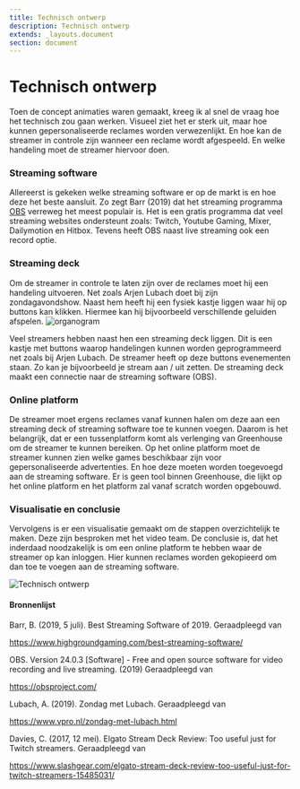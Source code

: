 ```yaml
---
title: Technisch ontwerp
description: Technisch ontwerp
extends: _layouts.document
section: document
---
```

# Technisch ontwerp

Toen de concept animaties waren gemaakt, kreeg ik al snel de vraag hoe het technisch zou gaan werken. Visueel ziet het er sterk uit, maar hoe kunnen gepersonaliseerde reclames  worden verwezenlijkt. En hoe kan de streamer in controle zijn wanneer een reclame wordt afgespeeld. En welke handeling moet de streamer hiervoor doen. 

### Streaming software
Allereerst is gekeken welke streaming software er op de markt is en hoe deze het beste aansluit. Zo zegt Barr (2019) dat het streaming programma [OBS](https://obsproject.com/) verreweg het meest populair is. Het is een gratis programma dat veel streaming websites ondersteunt zoals: Twitch, Youtube Gaming, Mixer, Dailymotion en Hitbox. Tevens heeft OBS naast live streaming ook een record optie. 


### Streaming deck
Om de streamer in controle te laten zijn over de reclames moet hij een handeling uitvoeren. 
Net zoals Arjen Lubach doet bij zijn zondagavondshow. Naast hem heeft hij een fysiek kastje liggen waar hij op buttons kan klikken. Hiermee kan hij bijvoorbeeld verschillende geluiden afspelen. 
![organogram](/assets/img/lubach.jpg "Technisch ontwerp")

Veel streamers hebben naast hen een streaming deck liggen. Dit is een kastje met buttons waarop handelingen kunnen worden geprogrammeerd net zoals bij Arjen Lubach. De streamer heeft op deze buttons evenementen staan. Zo kan je bijvoorbeeld je stream aan / uit zetten. De streaming deck maakt een connectie naar de streaming software (OBS).  

### Online platform
De streamer moet ergens reclames vanaf kunnen halen om deze aan een streaming deck of streaming software toe te kunnen voegen. Daarom is het belangrijk, dat er een tussenplatform komt als verlenging van Greenhouse om de streamer te kunnen bereiken. Op het online platform moet de streamer kunnen zien welke games beschikbaar zijn voor gepersonaliseerde advertenties. En hoe deze moeten worden toegevoegd aan de streaming software. Er is geen tool binnen Greenhouse, die lijkt op het online platform en het platform zal vanaf scratch worden opgebouwd.  

### Visualisatie en conclusie  
Vervolgens is er een visualisatie gemaakt om de stappen overzichtelijk te maken. Deze zijn besproken met het video team. De conclusie is, dat het inderdaad noodzakelijk is om een online platform te hebben waar de streamer op kan inloggen. Hier kunnen reclames worden gekopieerd om dan toe te voegen aan de streaming software. 

![](/assets/img/technisch-ontwerp.jpg "Technisch ontwerp")

#### Bronnenlijst
<div class="bronnenlijst">
<p class="bron">Barr, B. (2019, 5 juli). Best Streaming Software of 2019. Geraadpleegd van</p> <a class="bronlink" target="_blank" href="https://www.highgroundgaming.com/best-streaming-software/ ">https://www.highgroundgaming.com/best-streaming-software/ </a> 
<p class="bron">  OBS. Version 24.0.3 [Software] - Free and open source software for video recording and live streaming.
(2019) Geraadpleegd van </p><a class="bronlink" target="_blank" href="https://obsproject.com/">https://obsproject.com/</a> 
<p class="bron">Lubach, A. (2019). Zondag met Lubach. Geraadpleegd van</p> <a class="bronlink" target="_blank" href="https://www.vpro.nl/zondag-met-lubach.html">https://www.vpro.nl/zondag-met-lubach.html </a> 
<p class="bron">Davies, C. (2017, 12 mei). Elgato Stream Deck Review: Too useful just for Twitch streamers. Geraadpleegd van</p> <a class="bronlink" target="_blank" href="https://www.slashgear.com/elgato-stream-deck-review-too-useful-just-for-twitch-streamers-15485031/">https://www.slashgear.com/elgato-stream-deck-review-too-useful-just-for-twitch-streamers-15485031/</a>
</div>

